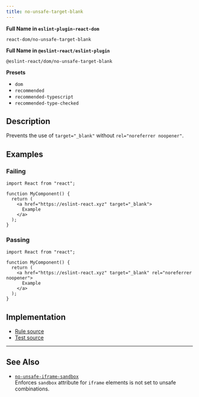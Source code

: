 ```yaml
---
title: no-unsafe-target-blank
---
```


**Full Name in `eslint-plugin-react-dom`**

```plain copy
react-dom/no-unsafe-target-blank
```

**Full Name in `@eslint-react/eslint-plugin`**

```plain copy
@eslint-react/dom/no-unsafe-target-blank
```

**Presets**

- `dom`
- `recommended`
- `recommended-typescript`
- `recommended-type-checked`

## Description

Prevents the use of `target="_blank"` without `rel="noreferrer noopener"`.

## Examples

### Failing

```tsx
import React from "react";

function MyComponent() {
  return (
    <a href="https://eslint-react.xyz" target="_blank">
      Example
    </a>
  );
}
```

### Passing

```tsx
import React from "react";

function MyComponent() {
  return (
    <a href="https://eslint-react.xyz" target="_blank" rel="noreferrer noopener">
      Example
    </a>
  );
}
```

## Implementation

- [Rule source](https://github.com/Rel1cx/eslint-react/tree/main/packages/plugins/eslint-plugin-react-dom/src/rules/no-unsafe-target-blank.ts)
- [Test source](https://github.com/Rel1cx/eslint-react/tree/main/packages/plugins/eslint-plugin-react-dom/src/rules/no-unsafe-target-blank.spec.ts)

---

## See Also

- [`no-unsafe-iframe-sandbox`](./dom-no-unsafe-iframe-sandbox)\
  Enforces `sandbox` attribute for `iframe` elements is not set to unsafe combinations.
